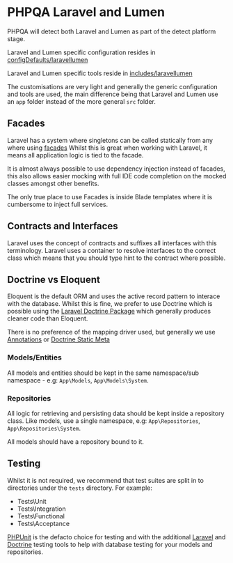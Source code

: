 # PHPQA Laravel and Lumen

PHPQA will detect both Laravel and Lumen as part of the detect platform stage.

Laravel and Lumen specific configuration resides in [configDefaults/laravellumen](./../configDefaults/laravellumen)

Laravel and Lumen specific tools reside in [includes/laravellumen](./../includes/laravellumen)

The customisations are very light and generally the generic configuration and tools are used, the main difference 
being that Laravel and Lumen use an `app` folder instead of the more general `src` folder.

## Facades
Laravel has a system where singletons can be called statically from any where using [facades](https://laravel.com/docs/5.6/facades)
Whilst this is great when working with Laravel, it means all application logic is tied to the facade.

It is almost always possible to use dependency injection instead of facades, this also allows easier mocking with full
IDE code completion on the mocked classes amongst other benefits.

The only true place to use Facades is inside Blade templates where it is cumbersome to inject full services.

## Contracts and Interfaces
Laravel uses the concept of contracts and suffixes all interfaces with this terminology. Laravel uses a container to 
resolve interfaces to the correct class which means that you should type hint to the contract where possible.

## Doctrine vs Eloquent
Eloquent is the default ORM and uses the active record pattern to interace with the database.
Whilst this is fine, we prefer to use Doctrine which is possible using
the [Laravel Doctrine Package](http://www.laraveldoctrine.org/) which generally
produces cleaner code than Eloquent.

There is no preference of the mapping driver used, but generally we use 
[Annotations](https://www.doctrine-project.org/projects/doctrine-annotations/en/latest/index.html) 
or [Doctrine Static Meta](https://github.com/edmondscommerce/doctrine-static-meta)

### Models/Entities
All models and entities should be kept in the same namespace/sub namespace - e.g: `App\Models`, `App\Models\System`. 

### Repositories
All logic for retrieving and persisting data should be kept inside a repository class. 
Like models, use a single namespace, e.g: `App\Repositories`, `App\Repositories\System`.

All models should have a repository bound to it.

## Testing
Whilst it is not required, we recommend that test suites are split in to directories under the `tests` directory.
For example:
* Tests\Unit
* Tests\Integration
* Tests\Functional
* Tests\Acceptance

[PHPUnit](https://phpunit.de/) is the defacto choice for testing and with the additional
[Laravel](https://laravel.com/docs/5.6/testing) and
[Doctrine](http://www.laraveldoctrine.org/docs/1.3/orm/testing) 
testing tools to help with database testing for your models and repositories.